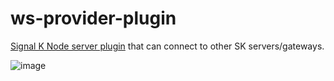 # ws-provider-plugin
[Signal K Node server plugin](https://github.com/SignalK/signalk-server-node/blob/master/SERVERPLUGINS.md) that can connect to other SK servers/gateways.

![image](https://cloud.githubusercontent.com/assets/1049678/22407083/3b1e9b24-e668-11e6-843c-6c732c5a16b5.png)
